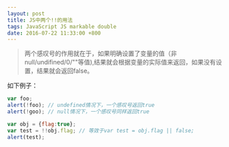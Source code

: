 ```yaml
---
layout: post
title: JS中两个!!的用法
tags: JavaScript JS markable double
date: 2016-07-22 11:33:00 +800
---
```


> 两个感叹号的作用就在于，如果明确设置了变量的值（非null/undifined/0/""等值),结果就会根据变量的实际值来返回，如果没有设置，结果就会返回false。

<!--more-->

如下例子：

```javascript
var foo;
alert(!foo); // undefined情况下，一个感叹号返回true
alert(!goo); // null情况下，一个感叹号同样返回true

var obj = {flag:true};
var test = !!obj.flag; // 等效于var test = obj.flag || false;
alert(test);
```